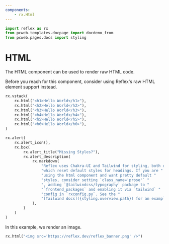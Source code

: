 ```yaml
---
components:
    - rx.Html
---
```


```python exec
import reflex as rx
from pcweb.templates.docpage import docdemo_from
from pcweb.pages.docs import styling
```

# HTML 

The HTML component can be used to render raw HTML code. 

Before you reach for this component, consider using Reflex's raw HTML element support instead.

```python demo
rx.vstack(
    rx.html("<h1>Hello World</h1>"),
    rx.html("<h2>Hello World</h2>"),
    rx.html("<h3>Hello World</h3>"),
    rx.html("<h4>Hello World</h4>"),
    rx.html("<h5>Hello World</h5>"),
    rx.html("<h6>Hello World</h6>"),
)
```

```python eval
rx.alert(
    rx.alert_icon(),
    rx.box(
        rx.alert_title("Missing Styles?"),
        rx.alert_description(
            rx.markdown(
                "Reflex uses Chakra-UI and Tailwind for styling, both of "
                "which reset default styles for headings. If you are "
                "using the html component and want pretty default "
                "styles, consider setting `class_name='prose'` "
                ", adding `@tailwindcss/typography` package to "
                "`frontend_packages` and enabling it via `tailwind` "
                "config in `rxconfig.py`. See the "
                "[Tailwind docs]({styling.overview.path}) for an example of adding this plugin."
            ),
        )
    )
)
```

In this example, we render an image.

```python demo
rx.html("<img src='https://reflex.dev/reflex_banner.png' />")
```
